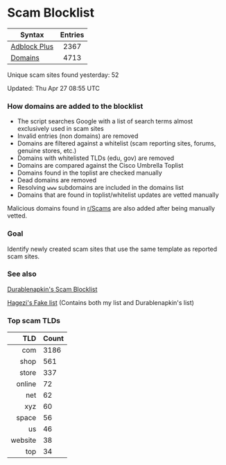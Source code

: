 # Scam Blocklist

| Syntax | Entries |
| --- |:---:|
| [Adblock Plus](https://raw.githubusercontent.com/jarelllama/Scam-Blocklist/main/adblock.txt) | 2367 |
| [Domains](https://raw.githubusercontent.com/jarelllama/Scam-Blocklist/main/domains.txt) | 4713 |

Unique scam sites found yesterday: 52

Updated: Thu Apr 27 08:55 UTC

### How domains are added to the blocklist

- The script searches Google with a list of search terms almost exclusively used in scam sites
- Invalid entries (non domains) are removed
- Domains are filtered against a whitelist (scam reporting sites, forums, genuine stores, etc.)
- Domains with whitelisted TLDs (edu, gov) are removed
- Domains are compared against the Cisco Umbrella Toplist
- Domains found in the toplist are checked manually
- Dead domains are removed
- Resolving `www` subdomains are included in the domains list
- Domains that are found in toplist/whitelist updates are vetted manually

Malicious domains found in [r/Scams](https://www.reddit.com/r/Scams) are also added after being manually vetted.

### Goal

Identify newly created scam sites that use the same template as reported scam sites.

### See also

[Durablenapkin's Scam Blocklist](https://github.com/durablenapkin/scamblocklist)

[Hagezi's Fake list](https://github.com/hagezi/dns-blocklists#fake) (Contains both my list and Durablenapkin's list)

### Top scam TLDs

| TLD | Count |
| ---:|:--- |
| com  | 3186 |
| shop  | 561 |
| store  | 337 |
| online  | 72 |
| net  | 62 |
| xyz  | 60 |
| space  | 56 |
| us  | 46 |
| website  | 38 |
| top  | 34 |
